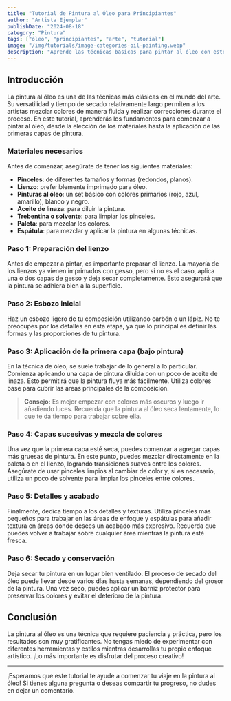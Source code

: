 ```yaml
---
title: "Tutorial de Pintura al Óleo para Principiantes"
author: "Artista Ejemplar"
publishDate: "2024-08-18"
category: "Pintura"
tags: ["óleo", "principiantes", "arte", "tutorial"]
image: "/img/tutorials/image-categories-oil-painting.webp"
description: "Aprende las técnicas básicas para pintar al óleo con este tutorial para principiantes. Cubre todo, desde los materiales hasta la aplicación de capas de color."
---
```


## Introducción

La pintura al óleo es una de las técnicas más clásicas en el mundo del arte. Su versatilidad y tiempo de secado relativamente largo permiten a los artistas mezclar colores de manera fluida y realizar correcciones durante el proceso. En este tutorial, aprenderás los fundamentos para comenzar a pintar al óleo, desde la elección de los materiales hasta la aplicación de las primeras capas de pintura.

### Materiales necesarios

Antes de comenzar, asegúrate de tener los siguientes materiales:

- **Pinceles**: de diferentes tamaños y formas (redondos, planos).
- **Lienzo**: preferiblemente imprimado para óleo.
- **Pinturas al óleo**: un set básico con colores primarios (rojo, azul, amarillo), blanco y negro.
- **Aceite de linaza**: para diluir la pintura.
- **Trebentina o solvente**: para limpiar los pinceles.
- **Paleta**: para mezclar los colores.
- **Espátula**: para mezclar y aplicar la pintura en algunas técnicas.

### Paso 1: Preparación del lienzo

Antes de empezar a pintar, es importante preparar el lienzo. La mayoría de los lienzos ya vienen imprimados con gesso, pero si no es el caso, aplica una o dos capas de gesso y deja secar completamente. Esto asegurará que la pintura se adhiera bien a la superficie.

### Paso 2: Esbozo inicial

Haz un esbozo ligero de tu composición utilizando carbón o un lápiz. No te preocupes por los detalles en esta etapa, ya que lo principal es definir las formas y las proporciones de tu pintura.

### Paso 3: Aplicación de la primera capa (bajo pintura)

En la técnica de óleo, se suele trabajar de lo general a lo particular. Comienza aplicando una capa de pintura diluida con un poco de aceite de linaza. Esto permitirá que la pintura fluya más fácilmente. Utiliza colores base para cubrir las áreas principales de la composición.

> **Consejo:** Es mejor empezar con colores más oscuros y luego ir añadiendo luces. Recuerda que la pintura al óleo seca lentamente, lo que te da tiempo para trabajar sobre ella.

### Paso 4: Capas sucesivas y mezcla de colores

Una vez que la primera capa esté seca, puedes comenzar a agregar capas más gruesas de pintura. En este punto, puedes mezclar directamente en la paleta o en el lienzo, logrando transiciones suaves entre los colores. Asegúrate de usar pinceles limpios al cambiar de color y, si es necesario, utiliza un poco de solvente para limpiar los pinceles entre colores.

### Paso 5: Detalles y acabado

Finalmente, dedica tiempo a los detalles y texturas. Utiliza pinceles más pequeños para trabajar en las áreas de enfoque y espátulas para añadir textura en áreas donde desees un acabado más expresivo. Recuerda que puedes volver a trabajar sobre cualquier área mientras la pintura esté fresca.

### Paso 6: Secado y conservación

Deja secar tu pintura en un lugar bien ventilado. El proceso de secado del óleo puede llevar desde varios días hasta semanas, dependiendo del grosor de la pintura. Una vez seco, puedes aplicar un barniz protector para preservar los colores y evitar el deterioro de la pintura.

## Conclusión

La pintura al óleo es una técnica que requiere paciencia y práctica, pero los resultados son muy gratificantes. No tengas miedo de experimentar con diferentes herramientas y estilos mientras desarrollas tu propio enfoque artístico. ¡Lo más importante es disfrutar del proceso creativo!

---

¡Esperamos que este tutorial te ayude a comenzar tu viaje en la pintura al óleo! Si tienes alguna pregunta o deseas compartir tu progreso, no dudes en dejar un comentario.
